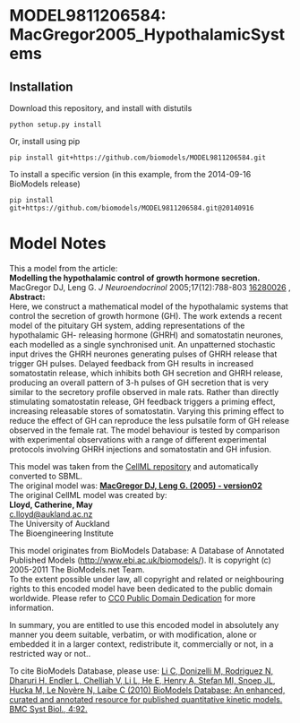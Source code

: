 # MODEL9811206584: MacGregor2005_HypothalamicSystems

## Installation

Download this repository, and install with distutils

`python setup.py install`

Or, install using pip

`pip install git+https://github.com/biomodels/MODEL9811206584.git`

To install a specific version (in this example, from the 2014-09-16 BioModels release)

`pip install git+https://github.com/biomodels/MODEL9811206584.git@20140916`


# Model Notes


This a model from the article:  
**Modelling the hypothalamic control of growth hormone secretion.**   
MacGregor DJ, Leng G. _J Neuroendocrinol_ 2005;17(12):788-803
[16280026](http://www.ncbi.nlm.nih.gov/pubmed/16280026) ,  
**Abstract:**   
Here, we construct a mathematical model of the hypothalamic systems that
control the secretion of growth hormone (GH). The work extends a recent model
of the pituitary GH system, adding representations of the hypothalamic GH-
releasing hormone (GHRH) and somatostatin neurones, each modelled as a single
synchronised unit. An unpatterned stochastic input drives the GHRH neurones
generating pulses of GHRH release that trigger GH pulses. Delayed feedback
from GH results in increased somatostatin release, which inhibits both GH
secretion and GHRH release, producing an overall pattern of 3-h pulses of GH
secretion that is very similar to the secretory profile observed in male rats.
Rather than directly stimulating somatostatin release, GH feedback triggers a
priming effect, increasing releasable stores of somatostatin. Varying this
priming effect to reduce the effect of GH can reproduce the less pulsatile
form of GH release observed in the female rat. The model behaviour is tested
by comparison with experimental observations with a range of different
experimental protocols involving GHRH injections and somatostatin and GH
infusion.

This model was taken from the [CellML
repository](http://www.cellml.org/models) and automatically converted to SBML.  
The original model was: [ **MacGregor DJ, Leng G. (2005) - version02**
](http://www.cellml.org/models/macgregor_leng_2005_version02)  
The original CellML model was created by:  
**Lloyd, Catherine, May**   
c.lloyd@aukland.ac.nz  
The University of Auckland  
The Bioengineering Institute  

This model originates from BioModels Database: A Database of Annotated
Published Models (http://www.ebi.ac.uk/biomodels/). It is copyright (c)
2005-2011 The BioModels.net Team.  
To the extent possible under law, all copyright and related or neighbouring
rights to this encoded model have been dedicated to the public domain
worldwide. Please refer to [CC0 Public Domain
Dedication](http://creativecommons.org/publicdomain/zero/1.0/) for more
information.

In summary, you are entitled to use this encoded model in absolutely any
manner you deem suitable, verbatim, or with modification, alone or embedded it
in a larger context, redistribute it, commercially or not, in a restricted way
or not..  
  
To cite BioModels Database, please use: [Li C, Donizelli M, Rodriguez N,
Dharuri H, Endler L, Chelliah V, Li L, He E, Henry A, Stefan MI, Snoep JL,
Hucka M, Le Novère N, Laibe C (2010) BioModels Database: An enhanced, curated
and annotated resource for published quantitative kinetic models. BMC Syst
Biol., 4:92.](http://www.ncbi.nlm.nih.gov/pubmed/20587024)



